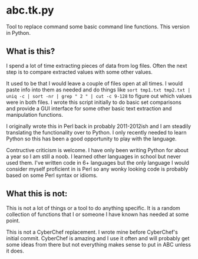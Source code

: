 # abc.tk.py
Tool to replace command some basic command line functions. This version in Python.

## What is this?
I spend a lot of time extracting pieces of data from log files. Often the next step is to compare extracted values with some other values. 

It used to be that I would leave a couple of files open at all times. I would paste info into them as needed and do things like `sort tmp1.txt tmp2.txt | uniq -c | sort -nr | grep " 2 " | cut -c 9-128` to figure out which values were in both files. I wrote this script initially to do basic set comparisons and provide a GUI interface for some other basic text extraction and manipulation functions. 

I originally wrote this in Perl back in probably 2011-2012ish and I am steadily translating the functionality over to Python. I only recently needed to learn Python so this has been a good opportunity to play with the language.

Contructive criticism is welcome. I have only been writing Python for about a year so I am still a noob. I learned other languages in school but never used them. I've written code in 6+ languages but the only language I would consider myself proficient in is Perl so any wonky looking code is probably based on some Perl syntax or idioms.

## What this is not:

This is not a lot of things or a tool to do anything specific. It is a random collection of functions that I or someone I have known has needed at some point.

This is not a CyberChef replacement. I wrote mine before CyberChef's initial commit. CyberChef is amazing and I use it often and will probably get some ideas from there but not everything makes sense to put in ABC unless it does.
